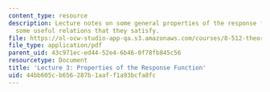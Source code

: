 ```yaml
---
content_type: resource
description: Lecture notes on some general properties of the response functions, and
  some useful relations that they satisfy.
file: https://ol-ocw-studio-app-qa.s3.amazonaws.com/courses/8-512-theory-of-solids-ii-spring-2009/44bb605cb656287b1aaff1a93bcfa8fc_MIT8_512s09_lec03_rev.pdf
file_type: application/pdf
parent_uid: 43c971ec-ed44-52e4-6b46-0f78fb845c56
resourcetype: Document
title: 'Lecture 3: Properties of the Response Function'
uid: 44bb605c-b656-287b-1aaf-f1a93bcfa8fc
---
```

